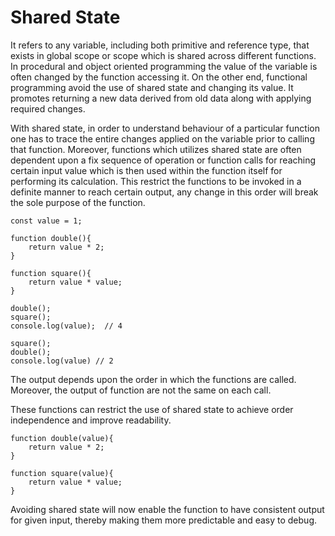 # Shared State

It refers to any variable, including both primitive and reference type, that exists in global scope or scope which is shared across different functions. In procedural and object oriented programming the value of the variable is often changed by the function accessing it. On the other end, functional programming avoid the use of shared state and changing its value. It promotes returning a new data derived from old data along with applying required changes. 

With shared state, in order to understand behaviour of a particular function one has to trace the entire changes applied on the variable prior to calling that function. Moreover, functions which utilizes shared state are often dependent upon a fix sequence of operation or function calls for reaching certain input value which is then used within the function itself for performing its calculation. This restrict the functions to be invoked in a definite manner to reach certain output, any change in this order will break the sole purpose of the function.

```
const value = 1;

function double(){
    return value * 2;
}

function square(){
    return value * value;
}

```

```
double();
square();
console.log(value);  // 4
```

```
square();
double();
console.log(value) // 2
```

The output depends upon the order in which the functions are called. Moreover, the output of function are not the same on each call. 

These functions can restrict the use of shared state to achieve order independence and improve readability.

```
function double(value){
    return value * 2;
}

function square(value){
    return value * value;
}
```

Avoiding shared state will now enable the function to have consistent output for given input, thereby making them more predictable and easy to debug.


